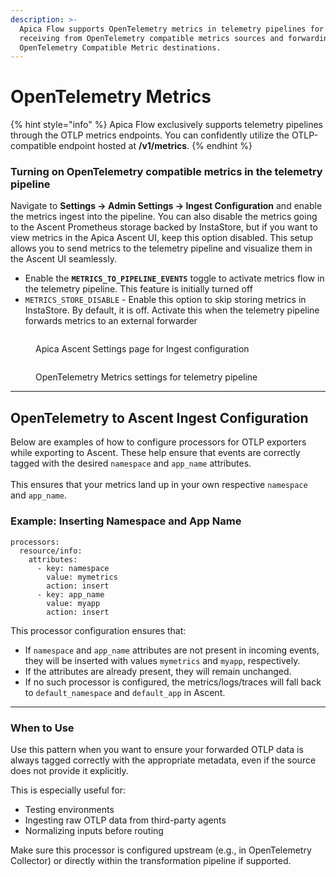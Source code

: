```yaml
---
description: >-
  Apica Flow supports OpenTelemetry metrics in telemetry pipelines for both
  receiving from OpenTelemetry compatible metrics sources and forwarding to
  OpenTelemetry Compatible Metric destinations.
---
```


# OpenTelemetry Metrics

{% hint style="info" %}
Apica Flow exclusively supports telemetry pipelines through the OTLP metrics endpoints. You can confidently utilize the OTLP-compatible endpoint hosted at **/v1/metrics**.
{% endhint %}

### Turning on OpenTelemetry compatible metrics in the telemetry pipeline

Navigate to **Settings -> Admin Settings -> Ingest Configuration** and enable the metrics ingest into the pipeline. You can also disable the metrics going to the Ascent Prometheus storage backed by InstaStore, but if you want to view metrics in the Apica Ascent UI, keep this option disabled. This setup allows you to send metrics to the telemetry pipeline and visualize them in the Ascent UI seamlessly.

* Enable the **`METRICS_TO_PIPELINE_EVENTS`** toggle to activate metrics flow in the telemetry pipeline. This feature is initially turned off
* `METRICS_STORE_DISABLE` - Enable this option to skip storing metrics in InstaStore. By default, it is off. Activate this when the telemetry pipeline forwards metrics to an external forwarder

<figure><img src="../../../.gitbook/assets/Screenshot 2025-05-12 at 2.45.19 PM.png" alt=""><figcaption><p>Apica Ascent Settings page for Ingest configuration</p></figcaption></figure>

<figure><img src="../../../.gitbook/assets/Screenshot 2025-05-12 at 2.45.06 PM.png" alt=""><figcaption><p>OpenTelemetry Metrics settings for telemetry pipeline</p></figcaption></figure>



***

## OpenTelemetry to Ascent Ingest Configuration

Below are examples of how to configure processors for OTLP exporters while exporting to Ascent. These help ensure that events are correctly tagged with the desired `namespace` and `app_name` attributes.\
\
This ensures that your metrics land up in your own respective `namespace` and `app_name`.

### Example: Inserting Namespace and App Name

```
processors:
  resource/info:
    attributes:
      - key: namespace
        value: mymetrics
        action: insert
      - key: app_name
        value: myapp
        action: insert
```

This processor configuration ensures that:

* If `namespace` and `app_name` attributes are not present in incoming events, they will be inserted with values `mymetrics` and `myapp`, respectively.
* If the attributes are already present, they will remain unchanged.
* If no such processor is configured, the metrics/logs/traces will fall back to `default_namespace` and `default_app` in Ascent.

***

### When to Use

Use this pattern when you want to ensure your forwarded OTLP data is always tagged correctly with the appropriate metadata, even if the source does not provide it explicitly.

This is especially useful for:

* Testing environments
* Ingesting raw OTLP data from third-party agents
* Normalizing inputs before routing

Make sure this processor is configured upstream (e.g., in OpenTelemetry Collector) or directly within the transformation pipeline if supported.
